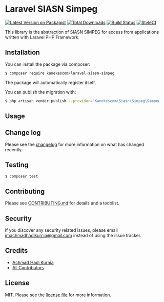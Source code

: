 # Laravel SIASN Simpeg

[![Latest Version on Packagist][ico-version]][link-packagist]
[![Total Downloads][ico-downloads]][link-downloads]
[![Build Status][ico-travis]][link-travis]
[![StyleCI][ico-styleci]][link-styleci]

This library is the abstraction of SIASN SIMPEG for access from applications written with Laravel PHP Framework.

## Installation

You can install the package via composer:

``` bash
$ composer require kanekescom/laravel-siasn-simpeg
```

The package will automatically register itself.

You can publish the migration with:

``` bash
$ php artisan vendor:publish --provider="Kanekescom\Siasn\Simpeg\SimpegServiceProvider" --tag="migrations"
```

## Usage

## Change log

Please see the [changelog](CHANGELOG.md) for more information on what has changed recently.

## Testing

``` bash
$ composer test
```

## Contributing

Please see [CONTRIBUTING.md](CONTRIBUTING.md) for details and a todolist.

## Security

If you discover any security related issues, please email imachmadhadikurnia@gmail.com instead of using the issue tracker.

## Credits

- [Achmad Hadi Kurnia][link-author]
- [All Contributors][link-contributors]

## License

MIT. Please see the [license file](LICENSE) for more information.

[ico-version]: https://img.shields.io/packagist/v/kanekescom/laravel-siasn-simpeg.svg?style=flat-square
[ico-downloads]: https://img.shields.io/packagist/dt/kanekescom/laravel-siasn-simpeg.svg?style=flat-square
[ico-travis]: https://img.shields.io/travis/kanekescom/laravel-siasn-simpeg/master.svg?style=flat-square
[ico-styleci]: https://styleci.io/repos/12345678/shield

[link-packagist]: https://packagist.org/packages/kanekescom/laravel-siasn-simpeg
[link-downloads]: https://packagist.org/packages/kanekescom/laravel-siasn-simpeg
[link-travis]: https://travis-ci.org/kanekescom/laravel-siasn-simpeg
[link-styleci]: https://styleci.io/repos/12345678
[link-author]: https://github.com/kanekescom
[link-contributors]: ../../contributors
